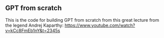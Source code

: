 ## GPT from scratch
This is the code for building GPT from scratch from this great lecture from the legend Andrej Kaparthy:
https://www.youtube.com/watch?v=kCc8FmEb1nY&t=2345s
